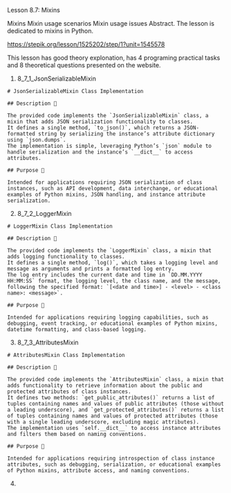 Lesson 8.7: Mixins

Mixins
Mixin usage scenarios
Mixin usage issues
Abstract. The lesson is dedicated to mixins in Python.

https://stepik.org/lesson/1525202/step/1?unit=1545578

This lesson has good theory explonation, has 4 programing practical tasks and 8 theoretical questions presented on the website.

1. 8_7_1_JsonSerializableMixin

```
# JsonSerializableMixin Class Implementation

## Description 📝

The provided code implements the `JsonSerializableMixin` class, a mixin that adds JSON serialization functionality to classes.
It defines a single method, `to_json()`, which returns a JSON-formatted string by serializing the instance’s attribute dictionary using `json.dumps`.
The implementation is simple, leveraging Python’s `json` module to handle serialization and the instance’s `__dict__` to access attributes.

## Purpose 🎯

Intended for applications requiring JSON serialization of class instances, such as API development, data interchange, or educational examples of Python mixins, JSON handling, and instance attribute serialization.
```

2. 8_7_2_LoggerMixin

```
# LoggerMixin Class Implementation

## Description 📝

The provided code implements the `LoggerMixin` class, a mixin that adds logging functionality to classes.
It defines a single method, `log()`, which takes a logging level and message as arguments and prints a formatted log entry.
The log entry includes the current date and time in `DD.MM.YYYY HH:MM:SS` format, the logging level, the class name, and the message, following the specified format: `[<date and time>] - <level> - <class name>: <message>`.

## Purpose 🎯

Intended for applications requiring logging capabilities, such as debugging, event tracking, or educational examples of Python mixins, datetime formatting, and class-based logging.
```

3. 8_7_3_AttributesMixin

```
# AttributesMixin Class Implementation

## Description 📝

The provided code implements the `AttributesMixin` class, a mixin that adds functionality to retrieve information about the public and protected attributes of class instances.
It defines two methods: `get_public_attributes()` returns a list of tuples containing names and values of public attributes (those without a leading underscore), and `get_protected_attributes()` returns a list of tuples containing names and values of protected attributes (those with a single leading underscore, excluding magic attributes).
The implementation uses `self.__dict__` to access instance attributes and filters them based on naming conventions.

## Purpose 🎯

Intended for applications requiring introspection of class instance attributes, such as debugging, serialization, or educational examples of Python mixins, attribute access, and naming conventions.
```

4.

```

```
